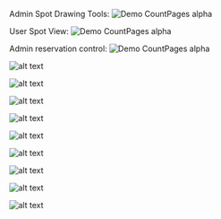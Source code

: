 Admin Spot Drawing Tools:
![Demo CountPages alpha](https://i.ibb.co/FwK95RZ/ezgif-com-gif-maker-2.gif)
 
 
 
 
User Spot View:
![Demo CountPages alpha](https://i.ibb.co/DkbphKZ/ezgif-com-gif-maker-3.gif)
 
Admin reservation control:
![Demo CountPages alpha](https://i.ibb.co/hFxGgtK/ezgif-com-gif-maker-1.gif)


![alt text](https://media-exp1.licdn.com/dms/image/C4E22AQFQClOO0dP-gw/feedshare-shrink_2048_1536/0?e=1607558400&v=beta&t=Ie2wujtVhcbL8Uhg7MveIfw1_wkGjRXrSc0kb3-4UFU)

![alt text](https://media-exp1.licdn.com/dms/image/C4E22AQEJcbw0wmLliA/feedshare-shrink_2048_1536/0?e=1607558400&v=beta&t=Uttbr-bupbfo4sRur8Anr8lxmg27wq9FncfZL-EGBcM)

![alt text](https://media-exp1.licdn.com/dms/image/C4E22AQGdpVCVeeSxcw/feedshare-shrink_1280/0?e=1607558400&v=beta&t=3O_LuKFnt49Gwdaw6m4DXae6-Ef9HN4ejEBWMHdJBxw)

![alt text](https://media-exp1.licdn.com/dms/image/C4E22AQH5QNlE4gRH-Q/feedshare-shrink_2048_1536/0?e=1607558400&v=beta&t=Ydb4Oalwe_-Dcwh9Cp76NrONr5-7ojT5MYt2DIdObkw)

![alt text](https://media-exp1.licdn.com/dms/image/C4E22AQEXBbJbWuRuMQ/feedshare-shrink_2048_1536/0?e=1607558400&v=beta&t=1ztn6J0UcAUn0dgFNdsAOP2uwmS5nuHkIx1x_Qs8KDA)

![alt text](https://media-exp1.licdn.com/dms/image/C4E22AQFdRcu_DDlB1w/feedshare-shrink_2048_1536/0?e=1607558400&v=beta&t=rNSLGrdWSgf9Vyrx8J3WU8BS3z1tldZ2MgFnlfv03Oo)

![alt text](https://media-exp1.licdn.com/dms/image/C4E22AQGU--eo6pFHsQ/feedshare-shrink_2048_1536/0?e=1607558400&v=beta&t=6yuowpEvMhueImh2JfwjlyMystZoAhqIN6_edLNDU_A)

![alt text](https://media-exp1.licdn.com/dms/image/C4E22AQGTGI8SWqsSqA/feedshare-shrink_2048_1536/0?e=1607558400&v=beta&t=TFB07iqJif_1-AdRFU8JQfG_C6ZRqdpfPbXIdk7X8OY)

![alt text](https://media-exp1.licdn.com/dms/image/C4E22AQF9-yCmEt8NgA/feedshare-shrink_2048_1536/0?e=1607558400&v=beta&t=PDOEpSTCcRE7ACYWrQhBciDudAr4Z4lmyryyHvOZUnk)
